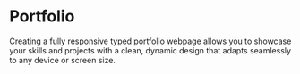 # Portfolio
Creating a fully responsive typed portfolio webpage allows you to showcase your skills and projects with a clean, dynamic design that adapts seamlessly to any device or screen size.
